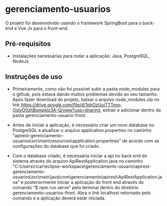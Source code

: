 # gerenciamento-usuarios
O projeto foi desenvolvido usando o framework SpringBoot para o back-end e Vue Js para o front-end.

## Pré-requisitos
- Instalações necessárias para rodar a aplicação: Java, PostgreSQL, NodeJs.

## Instruções de uso
- Primeiramente, como não foi possível subir a pasta node_modules para o github, pois estava dando muitos problemas devido ao seu tamanho. Após fazer download do projeto, baixar o arquivo node_modules.zip no link https://drive.google.com/file/d/1phOzUujTTTmq-OslyO0zhBsmpklz3A-Q/view?usp=sharing, extrair e adicionar dentro da pasta gerenciamento-usuario-front.

- Antes de iniciar a aplicação, é necessário  criar um novo database no PostgreSQL e atualizar o arquivo application.properties no caminho "apirest-gerenciamento-usuarios\src\main\resources\application.propertires" de acordo com as configurações do database que foi criado.

- Com o database criado, é necessária iniciar a api no back end do sistema através do arquivo ApiRestApplication.java no caminho "C:\Users\ricar\eclipse-workspace\gerenciamento-usuario\apirest-gerenciamento-usuarios\src\main\java\com\gerenciamento\apirest\ApiRestApplication.java" e posteriormente iniciar a aplicação do front end através do comando "$ npm run serve" pelo terminal dentro do diretório gerenciamento-usuarios-front. Abra o link localhost retornado pelo comando e a aplicação deverá estar iniciada.
